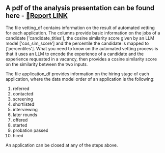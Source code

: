 ## A pdf of the analysis presentation can be found here - <a href="https://bit.ly/Amoo-pariti">🔗Report LINK</a>

The file vetting_df contains information on the result of automated vetting for each application. The columns provide basic information on the jobs of a candidate ['candidate_titles'], the cosine similarity score given by an LLM model ['cos_sim_score'] and the percentile the candidate is mapped to ['percentiles'].
What you need to know on the automated vetting process is that it uses an LLM to encode the experience of a candidate and the experience requested in a vacancy, then provides a cosine similarity score on the similarity between the two inputs.

The file application_df provides information on the hiring stage of each application, where the data model order of an application is the following: 
1. referred
2. contacted
3. screening
4. shortlisted
5. interviewing
6. later rounds
7. offered
8. started
9. probation passed
10. hired

An application can be closed at any of the steps above.

